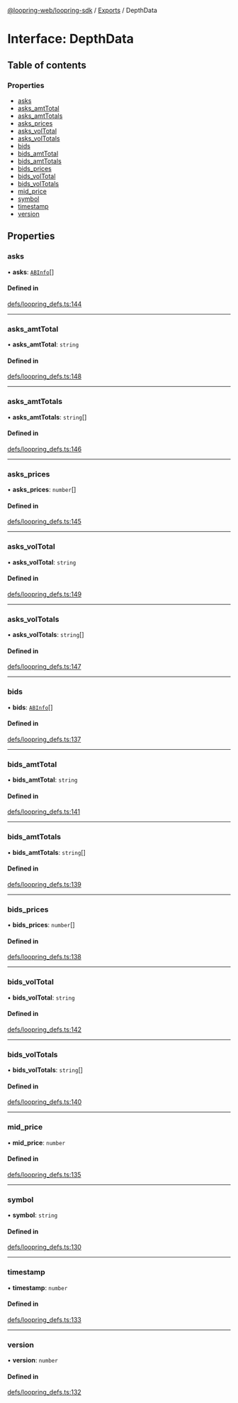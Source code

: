 [@loopring-web/loopring-sdk](../README.md) / [Exports](../modules.md) / DepthData

# Interface: DepthData

## Table of contents

### Properties

- [asks](DepthData.md#asks)
- [asks\_amtTotal](DepthData.md#asks_amttotal)
- [asks\_amtTotals](DepthData.md#asks_amttotals)
- [asks\_prices](DepthData.md#asks_prices)
- [asks\_volTotal](DepthData.md#asks_voltotal)
- [asks\_volTotals](DepthData.md#asks_voltotals)
- [bids](DepthData.md#bids)
- [bids\_amtTotal](DepthData.md#bids_amttotal)
- [bids\_amtTotals](DepthData.md#bids_amttotals)
- [bids\_prices](DepthData.md#bids_prices)
- [bids\_volTotal](DepthData.md#bids_voltotal)
- [bids\_volTotals](DepthData.md#bids_voltotals)
- [mid\_price](DepthData.md#mid_price)
- [symbol](DepthData.md#symbol)
- [timestamp](DepthData.md#timestamp)
- [version](DepthData.md#version)

## Properties

### asks

• **asks**: [`ABInfo`](ABInfo.md)[]

#### Defined in

[defs/loopring_defs.ts:144](https://github.com/Loopring/loopring_sdk/blob/2ea32ee/src/defs/loopring_defs.ts#L144)

___

### asks\_amtTotal

• **asks\_amtTotal**: `string`

#### Defined in

[defs/loopring_defs.ts:148](https://github.com/Loopring/loopring_sdk/blob/2ea32ee/src/defs/loopring_defs.ts#L148)

___

### asks\_amtTotals

• **asks\_amtTotals**: `string`[]

#### Defined in

[defs/loopring_defs.ts:146](https://github.com/Loopring/loopring_sdk/blob/2ea32ee/src/defs/loopring_defs.ts#L146)

___

### asks\_prices

• **asks\_prices**: `number`[]

#### Defined in

[defs/loopring_defs.ts:145](https://github.com/Loopring/loopring_sdk/blob/2ea32ee/src/defs/loopring_defs.ts#L145)

___

### asks\_volTotal

• **asks\_volTotal**: `string`

#### Defined in

[defs/loopring_defs.ts:149](https://github.com/Loopring/loopring_sdk/blob/2ea32ee/src/defs/loopring_defs.ts#L149)

___

### asks\_volTotals

• **asks\_volTotals**: `string`[]

#### Defined in

[defs/loopring_defs.ts:147](https://github.com/Loopring/loopring_sdk/blob/2ea32ee/src/defs/loopring_defs.ts#L147)

___

### bids

• **bids**: [`ABInfo`](ABInfo.md)[]

#### Defined in

[defs/loopring_defs.ts:137](https://github.com/Loopring/loopring_sdk/blob/2ea32ee/src/defs/loopring_defs.ts#L137)

___

### bids\_amtTotal

• **bids\_amtTotal**: `string`

#### Defined in

[defs/loopring_defs.ts:141](https://github.com/Loopring/loopring_sdk/blob/2ea32ee/src/defs/loopring_defs.ts#L141)

___

### bids\_amtTotals

• **bids\_amtTotals**: `string`[]

#### Defined in

[defs/loopring_defs.ts:139](https://github.com/Loopring/loopring_sdk/blob/2ea32ee/src/defs/loopring_defs.ts#L139)

___

### bids\_prices

• **bids\_prices**: `number`[]

#### Defined in

[defs/loopring_defs.ts:138](https://github.com/Loopring/loopring_sdk/blob/2ea32ee/src/defs/loopring_defs.ts#L138)

___

### bids\_volTotal

• **bids\_volTotal**: `string`

#### Defined in

[defs/loopring_defs.ts:142](https://github.com/Loopring/loopring_sdk/blob/2ea32ee/src/defs/loopring_defs.ts#L142)

___

### bids\_volTotals

• **bids\_volTotals**: `string`[]

#### Defined in

[defs/loopring_defs.ts:140](https://github.com/Loopring/loopring_sdk/blob/2ea32ee/src/defs/loopring_defs.ts#L140)

___

### mid\_price

• **mid\_price**: `number`

#### Defined in

[defs/loopring_defs.ts:135](https://github.com/Loopring/loopring_sdk/blob/2ea32ee/src/defs/loopring_defs.ts#L135)

___

### symbol

• **symbol**: `string`

#### Defined in

[defs/loopring_defs.ts:130](https://github.com/Loopring/loopring_sdk/blob/2ea32ee/src/defs/loopring_defs.ts#L130)

___

### timestamp

• **timestamp**: `number`

#### Defined in

[defs/loopring_defs.ts:133](https://github.com/Loopring/loopring_sdk/blob/2ea32ee/src/defs/loopring_defs.ts#L133)

___

### version

• **version**: `number`

#### Defined in

[defs/loopring_defs.ts:132](https://github.com/Loopring/loopring_sdk/blob/2ea32ee/src/defs/loopring_defs.ts#L132)
